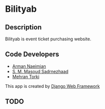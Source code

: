 # Bilityab

## Description

Bilityab is event ticket purchasing website.

## Code Developers

* [Arman Naeimian](http://ce.sharif.edu/~armannaeimian/)
* [S. M. Masoud Sadrnezhaad](http://sadrnezhaad.ir/smm)
* [Mehran Torki](mailto:mehrantorki95@gmail.com)

This app is created by [Django Web Framework](https://www.djangoproject.com)

## TODO
